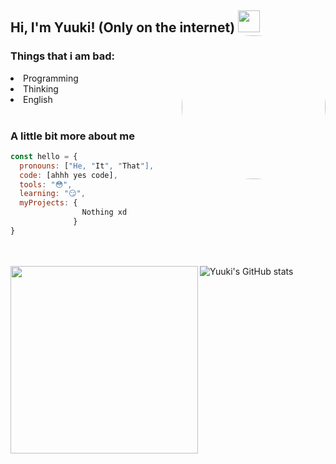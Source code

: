 <h2> Hi, I'm Yuuki! (Only on the internet) <img src="https://emoji.gg/assets/emoji/1317_intslUrarakaSleepy.gif" width="35">
<img align='right' src="https://avatars.githubusercontent.com/u/52652158?v=4" width="230" style="border-radius: 100%;">


### Things that i am bad:
<li> Programming </li>
<li> Thinking </li>
<li> English </li>

<br>


### A little bit more about me
```javascript
const hello = {
  pronouns: ["He, "It", "That"],
  code: [ahhh yes code],
  tools: "😳",
  learning: "😏",
  myProjects: {
                Nothing xd
              }
}
```

<br><br>
![Yuuki's GitHub stats](https://github-readme-stats.vercel.app/api?username=rene-roid&show_icons=true&theme=tokyonight) <img align="left" src="https://media.discordapp.net/attachments/646342392646991892/841967665005330453/641050A2-0147-49E6-ADFA-BF8A69E385CB.jpeg" width="300">
